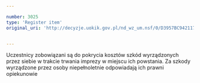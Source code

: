 ```yaml
---

number: 3025
type: 'Register item'
original_uri: 'http://decyzje.uokik.gov.pl/nd_wz_um.nsf/0/D3957BC942117779C12579DD0031C5E2?OpenDocument'


---
```


Uczestnicy zobowiązani są do pokrycia kosztów szkód wyrządzonych przez siebie w trakcie trwania imprezy w miejscu ich powstania. Za szkody wyrządzone przez osoby niepełnoletnie odpowiadają ich prawni opiekunowie
